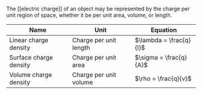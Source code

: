 
The [[electric charge]] of an object may be represented by the charge per unit region of space, whether it be per unit area, volume, or length. 

| Name                   | Unit                   | Equation                |
| ---------------------- | ---------------------- | ----------------------- |
| Linear charge density  | Charge per unit length | $\lambda = \frac{q}{l}$ |
| Surface charge density | Charge per unit area   | $\sigma = \frac{q}{A}$  |
| Volume charge density  | Charge per unit volume | $\rho = \frac{q}{v}$    |
